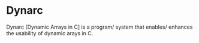 # Dynarc
Dynarc [Dynamic Arrays in C] is a program/ system that enables/ enhances the usability of dynamic arays in C.
